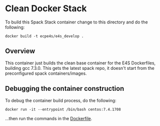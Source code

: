 # Clean Docker Stack

To build this Spack Stack container change to this directory and do the
following:

```
docker build -t ecpe4s/e4s_develop .
```

## Overview

This container just builds the clean base container for the E4S Dockerfiles,
building gcc 7.3.0.  This gets the latest spack repo, it doesn't start from
the preconfigured spack containers/images.

## Debugging the container construction

To debug the container build process, do the following:

```
docker run -it --entrypoint /bin/bash centos:7.4.1708
```

...then run the commands in the [Dockerfile](Dockerfile).

